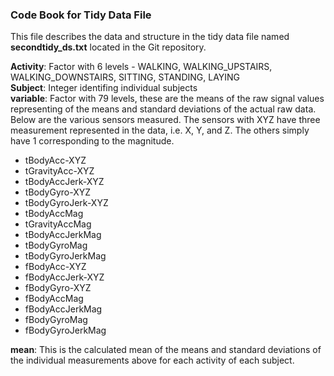 ### Code Book for Tidy Data File
This file describes the data and structure in the tidy data file named **secondtidy_ds.txt** located in the Git repository.

**Activity**: Factor with 6 levels -  WALKING, WALKING_UPSTAIRS, WALKING_DOWNSTAIRS, SITTING, STANDING, LAYING  
**Subject**: Integer identifing individual subjects  
**variable**: Factor with 79 levels, these are the means of the raw signal values representing of the means and standard deviations of the actual raw data. Below are the various sensors measured. The sensors with XYZ have three measurement represented in the data, i.e. X, Y, and Z. The others simply have 1 corresponding to the magnitude. 
* tBodyAcc-XYZ
* tGravityAcc-XYZ
* tBodyAccJerk-XYZ
* tBodyGyro-XYZ
* tBodyGyroJerk-XYZ
* tBodyAccMag
* tGravityAccMag
* tBodyAccJerkMag
* tBodyGyroMag
* tBodyGyroJerkMag
* fBodyAcc-XYZ
* fBodyAccJerk-XYZ
* fBodyGyro-XYZ
* fBodyAccMag
* fBodyAccJerkMag
* fBodyGyroMag
* fBodyGyroJerkMag

**mean**: This is the calculated mean of the means and standard deviations of the individual measurements above for each activity of each subject.